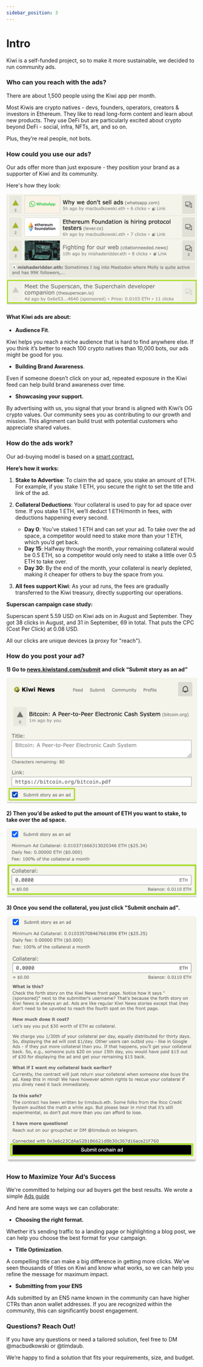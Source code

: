 ```yaml
---
sidebar_position: 3
---
```


# Intro

Kiwi is a self-funded project, so to make it more sustainable, we decided to run community ads.

### **Who can you reach with the ads?**

There are about 1,500 people using the Kiwi app per month.

Most Kiwis are crypto natives - devs, founders, operators, creators & investors in Ethereum. They like to read long-form content and learn about new products. They use DeFi but are particularly excited about crypto beyond DeFi - social, infra, NFTs, art, and so on.

Plus, they’re real people, not bots.

### **How could you use our ads?**

Our ads offer more than just exposure - they position your brand as a supporter of Kiwi and its community.

Here's how they look:

![Ad example](/img/ad_example.png "ad example")

#### What Kiwi ads are about:

- **Audience Fit**.

Kiwi helps you reach a niche audience that is hard to find anywhere else. If you think it’s better to reach 100 crypto natives than 10,000 bots, our ads might be good for you.

- **Building Brand Awareness**.

Even if someone doesn’t click on your ad, repeated exposure in the Kiwi feed can help build brand awareness over time.

- **Showcasing your support.**

By advertising with us, you signal that your brand is aligned with Kiwi’s OG crypto values. Our community sees you as contributing to our growth and mission. This alignment can build trust with potential customers who appreciate shared values.

### **How do the ads work?**

Our ad-buying model is based on a [smart contract.](https://github.com/attestate/ad)

**Here’s how it works:**

1. **Stake to Advertise**: To claim the ad space, you stake an amount of ETH. For example, if you stake 1 ETH, you secure the right to set the title and link of the ad.

2. **Collateral Deductions**: Your collateral is used to pay for ad space over time. If you stake 1 ETH, we’ll deduct 1 ETH/month in fees, with deductions happening every second.

   - **Day 0**: You’ve staked 1 ETH and can set your ad. To take over the ad space, a competitor would need to stake more than your 1 ETH, which you’d get back.
   - **Day 15**: Halfway through the month, your remaining collateral would be 0.5 ETH, so a competitor would only need to stake a little over 0.5 ETH to take over.
   - **Day 30**: By the end of the month, your collateral is nearly depleted, making it cheaper for others to buy the space from you.

3. **All fees support Kiwi**: As your ad runs, the fees are gradually transferred to the Kiwi treasury, directly supporting our operations.

**Superscan campaign case study:**

Superscan spent 5.59 USD on Kiwi ads on in August and September. They got 38 clicks in August, and 31 in September, 69 in total. That puts the CPC (Cost Per Click) at 0.08 USD.

All our clicks are unique devices (a proxy for "reach").

### **How do you post your ad?**

**1) Go to <u>[news.kiwistand.com/submit](https://news.kiwistand.com/submit)</u> and click “Submit story as an ad”**

![Submit ad](/img/ad_submit.png "submit ad")

**2) Then you’d be asked to put the amount of ETH you want to stake, to take over the ad space.**

![Add collateral](/img/ad_collateral.png "add collateral")

**3) Once you send the collateral, you just click "Submit onchain ad".**

![Ad send](/img/ad_send.png "ad send")

### **How to Maximize Your Ad’s Success**

We're committed to helping our ad buyers get the best results. We wrote a simple <u>[Ads guide
](/docs/advertise/ad_guide)</u>

And here are some ways we can collaborate:

- **Choosing the right format.**

Whether it’s sending traffic to a landing page or highlighting a blog post, we can help you choose the best format for your campaign.

- **Title Optimization**.

A compelling title can make a big difference in getting more clicks. We’ve seen thousands of titles on Kiwi and know what works, so we can help you refine the message for maximum impact.

- **Submitting from your ENS**

Ads submitted by an ENS name known in the community can have higher CTRs than anon wallet addresses. If you are recognized within the community, this can significantly boost engagement.

### **Questions? Reach Out!**

If you have any questions or need a tailored solution, feel free to DM @macbudkowski or @timdaub.

We’re happy to find a solution that fits your requirements, size, and budget.
